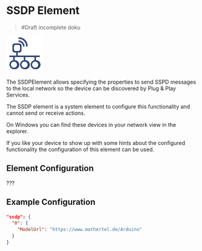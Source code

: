 # SSDP Element

> #Draft incomplete doku

<div class="excerpt">
  <img src="/i/ssdp.svg">
  <p>The SSDPElement allows specifying the properties to send SSPD messages to the local network so the device can be discovered by Plug & Play Services.</p>
</div>

The SSDP element is a system element to configure this functionality and cannot send or receive actions.

On Windows you can find these devices in your network view in the explorer.

If you like your device to show up with some hints about the configured functionality the configuration of this element can be used.

## Element Configuration

???

## Example Configuration

```JSON
"ssdp": {
  "0": {
    "ModelUrl": "https://www.mathertel.de/Arduino"
  }
}
```